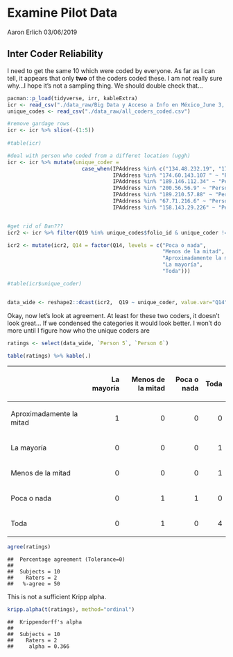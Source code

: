 Examine Pilot Data
================
Aaron Erlich
03/06/2019

## Inter Coder Reliability

I need to get the same 10 which were coded by everyone. As far as I can
tell, it appears that only **two** of the coders coded these. I am not
really sure why…I hope it’s not a sampling thing. We should double check
that…

``` r
pacman::p_load(tidyverse, irr, kableExtra)
icr <- read_csv("./data_raw/Big Data y Acceso a Info en México_June 3, 2019_13.43.csv")
unique_codes <- read_csv("./data_raw/all_coders_coded.csv")

#remove gardage rows
icr <- icr %>% slice(-(1:5))
                     
#table(icr)

#deal with person who coded from a differet location (uggh)
icr <- icr %>% mutate(unique_coder = 
                        case_when(IPAddress %in% c("134.48.232.19", "174.103.168.235") ~ "Person 1",
                                  IPAddress %in% "174.60.143.107 " ~ "Person 2",
                                  IPAddress %in% "189.146.112.34" ~ "Person 3",
                                  IPAddress %in% "200.56.56.9" ~ "Person 4",
                                  IPAddress %in% "189.210.57.88" ~ "Person 5",
                                  IPAddress %in% "67.71.216.6" ~ "Person 6",
                                  IPAddress %in% "158.143.29.226" ~ "Person 7")) 


#get rid of Dan???
icr2 <- icr %>% filter(Q19 %in% unique_codes$folio_id & unique_coder != "Person 7")

icr2 <- mutate(icr2, Q14 = factor(Q14, levels = c("Poca o nada", 
                                                  "Menos de la mitad", 
                                                  "Aproximadamente la mitad",
                                                  "La mayoría",
                                                  "Toda")))

#table(icr$unique_coder)


data_wide <- reshape2::dcast(icr2,  Q19 ~ unique_coder, value.var="Q14")
```

Okay, now let’s look at agreement. At least for these two coders, it
doesn’t look great… If we condensed the categories it would look better.
I won’t do more until I figure how who the unique coders are

``` r
ratings <- select(data_wide, `Person 5`, `Person 6`)

table(ratings) %>% kable(.)
```

<table>

<thead>

<tr>

<th style="text-align:left;">

</th>

<th style="text-align:right;">

La mayoría

</th>

<th style="text-align:right;">

Menos de la mitad

</th>

<th style="text-align:right;">

Poca o nada

</th>

<th style="text-align:right;">

Toda

</th>

</tr>

</thead>

<tbody>

<tr>

<td style="text-align:left;">

Aproximadamente la mitad

</td>

<td style="text-align:right;">

1

</td>

<td style="text-align:right;">

0

</td>

<td style="text-align:right;">

0

</td>

<td style="text-align:right;">

0

</td>

</tr>

<tr>

<td style="text-align:left;">

La mayoría

</td>

<td style="text-align:right;">

0

</td>

<td style="text-align:right;">

0

</td>

<td style="text-align:right;">

0

</td>

<td style="text-align:right;">

1

</td>

</tr>

<tr>

<td style="text-align:left;">

Menos de la mitad

</td>

<td style="text-align:right;">

0

</td>

<td style="text-align:right;">

0

</td>

<td style="text-align:right;">

0

</td>

<td style="text-align:right;">

1

</td>

</tr>

<tr>

<td style="text-align:left;">

Poca o nada

</td>

<td style="text-align:right;">

0

</td>

<td style="text-align:right;">

1

</td>

<td style="text-align:right;">

1

</td>

<td style="text-align:right;">

0

</td>

</tr>

<tr>

<td style="text-align:left;">

Toda

</td>

<td style="text-align:right;">

0

</td>

<td style="text-align:right;">

1

</td>

<td style="text-align:right;">

0

</td>

<td style="text-align:right;">

4

</td>

</tr>

</tbody>

</table>

``` r
agree(ratings)
```

    ##  Percentage agreement (Tolerance=0)
    ## 
    ##  Subjects = 10 
    ##    Raters = 2 
    ##   %-agree = 50

This is not a sufficient Kripp alpha.

``` r
kripp.alpha(t(ratings), method="ordinal")
```

    ##  Krippendorff's alpha
    ## 
    ##  Subjects = 10 
    ##    Raters = 2 
    ##     alpha = 0.366
